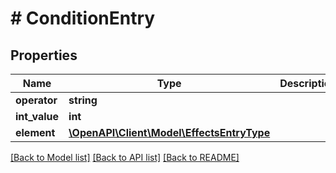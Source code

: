 # # ConditionEntry

## Properties

Name | Type | Description | Notes
------------ | ------------- | ------------- | -------------
**operator** | **string** |  | [optional]
**int_value** | **int** |  | [optional]
**element** | [**\OpenAPI\Client\Model\EffectsEntryType**](EffectsEntryType.md) |  | [optional]

[[Back to Model list]](../../README.md#models) [[Back to API list]](../../README.md#endpoints) [[Back to README]](../../README.md)
